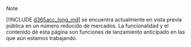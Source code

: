 > [!NOTE]
> [!INCLUDE [d365acc_long_md](d365acc_long_md.md)] se encuentra actualmente en vista previa pública en un número reducido de mercados. La funcionalidad y el contenido de esta página son funciones de lanzamiento anticipado en las que aún estamos trabajando.
